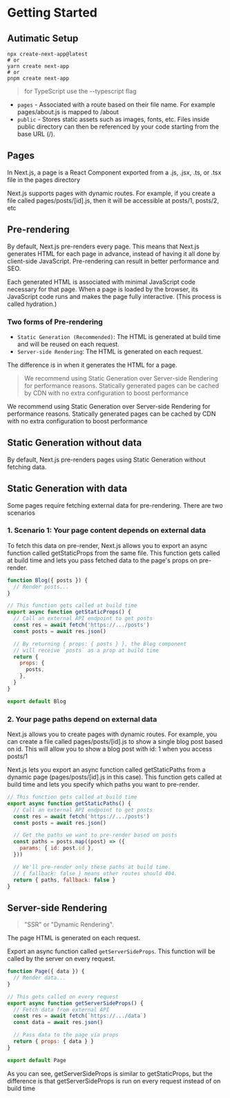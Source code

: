 # Getting Started

## Autimatic Setup
```
npx create-next-app@latest
# or
yarn create next-app
# or
pnpm create next-app
```

> for TypeScript use the --typescript flag

- `pages` - Associated with a route based on their file name. For example pages/about.js is mapped to /about
- `public` - Stores static assets such as images, fonts, etc. Files inside public directory can then be referenced by your code starting from the base URL (/).

## Pages

In Next.js, a page is a React Component exported from a .js, .jsx, .ts, or .tsx file in the pages directory

Next.js supports pages with dynamic routes. For example, if you create a file called pages/posts/[id].js, then it will be accessible at posts/1, posts/2, etc

## Pre-rendering

By default, Next.js pre-renders every page. This means that Next.js generates HTML for each page in advance, instead of having it all done by client-side JavaScript. Pre-rendering can result in better performance and SEO.

Each generated HTML is associated with minimal JavaScript code necessary for that page. When a page is loaded by the browser, its JavaScript code runs and makes the page fully interactive.
 (This process is called hydration.)
 
### Two forms of Pre-rendering

- `Static Generation (Recommended)`: The HTML is generated at build time and will be reused on each request.
- `Server-side Rendering`: The HTML is generated on each request.

The difference is in when it generates the HTML for a page.

> We recommend using Static Generation over Server-side Rendering for performance reasons. 
> Statically generated pages can be cached by CDN with no extra configuration to boost performance

We recommend using Static Generation over Server-side Rendering for performance reasons. Statically generated pages can be cached by CDN with no extra configuration to boost performance

## Static Generation without data
By default, Next.js pre-renders pages using Static Generation without fetching data.

## Static Generation with data
Some pages require fetching external data for pre-rendering. There are two scenarios

### 1. Scenario 1: Your page content depends on external data
To fetch this data on pre-render, Next.js allows you to export an async function called getStaticProps from the same file. 
This function gets called at build time and lets you pass fetched data to the page's props on pre-render.

```js
function Blog({ posts }) {
  // Render posts...
}

// This function gets called at build time
export async function getStaticProps() {
  // Call an external API endpoint to get posts
  const res = await fetch('https://.../posts')
  const posts = await res.json()

  // By returning { props: { posts } }, the Blog component
  // will receive `posts` as a prop at build time
  return {
    props: {
      posts,
    },
  }
}

export default Blog
```
### 2. Your page paths depend on external data
Next.js allows you to create pages with dynamic routes. For example, you can create a file called pages/posts/[id].js 
to show a single blog post based on id. This will allow you to show a blog post with id: 1 when you access posts/1

 Next.js lets you export an async function called getStaticPaths from a dynamic page (pages/posts/[id].js in this case). 
 This function gets called at build time and lets you specify which paths you want to pre-render.
```js
// This function gets called at build time
export async function getStaticPaths() {
  // Call an external API endpoint to get posts
  const res = await fetch('https://.../posts')
  const posts = await res.json()

  // Get the paths we want to pre-render based on posts
  const paths = posts.map((post) => ({
    params: { id: post.id },
  }))

  // We'll pre-render only these paths at build time.
  // { fallback: false } means other routes should 404.
  return { paths, fallback: false }
}
```
## Server-side Rendering
>  "SSR" or "Dynamic Rendering".

The page HTML is generated on each request.

 Export an async function called `getServerSideProps`. This function will be called by the server on every request.
 
```js
function Page({ data }) {
  // Render data...
}

// This gets called on every request
export async function getServerSideProps() {
  // Fetch data from external API
  const res = await fetch(`https://.../data`)
  const data = await res.json()

  // Pass data to the page via props
  return { props: { data } }
}

export default Page
```
As you can see, getServerSideProps is similar to getStaticProps, 
but the difference is that getServerSideProps is run on every request instead of on build time

